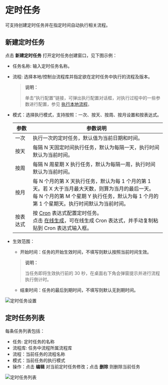 # 定时任务

可支持创建定时任务并在指定时间自动执行相关流程。

## 新建定时任务

点击 **新建定时任务** 打开定时任务创建窗口，见下图示例：

- 任务名称: 输入定时任务名称。
- 流程: 选择本地/控制台流程库并指定欲在定时任务中执行的流程及版本。
  > **说明：**
  >
  > 单击“执行配置”链接，可弹出执行配置对话框，对执行过程中的一些参数进行配置，参见 [执行本地流程](Robot/../localworkflow.md)。

- 模式：选择执行模式，支持按照：一次、按天、按周、按月设置和按表达式。
  
   | 参数     | 参数说明                                                     |
   | -------- | ------------------------------------------------------------ |
   | 一次     | 执行一次的定时任务，默认值为当前日期和时间。                 |
   | 按天     | 每隔 N 天固定时间执行任务，默认为每隔一天，执行时间默认为当前时间。 |
   | 按周     | 每隔 N 周星期 X 执行任务，默认为每隔一周，执行时间默认为当前时间。 |
   | 按月     | 每 N 个月的第 X 天执行任务，默认为每 1 个月的第 1 天。若 X 大于当月最大天数，则算为当月的最后一天。<br> 每 N 个月的第 M 个星期 Y 执行任务，默认为每 1 个月的第 1 个星期天。执行时间默认为当前时间。 |
   | 按表达式 | 按 [Cron](https://baike.baidu.com/item/cron/10952601?fr=aladdin) 表达式配置定时任务。<br> 点击 [在线生成](https://console.encoo.com/lib/cron/index.html)，可在线生成 Cron 表达式，并手动复制粘贴到 Cron 表达式输入框。 |
  
- 生效范围：

    - 开始时间：任务的开始生效时间，不填写则默认按照当前时间生效。
  
    > **说明：**
    >
    > 当任务即将生效执行前的 30 秒，在桌面右下角会弹窗提示并进行流程执行倒计时。

    - 结束时间：任务的最后到期时间，不填写则默认无到期时间。

![定时任务设置](https://docimages.blob.core.chinacloudapi.cn/images/Robot/cronjob20201201.png)

## 定时任务列表

每条任务列表包括：

- 任务: 定时任务的名称
- 流程库: 任务中流程所属流程库
- 流程：当前任务的流程名称
- 模式：当前任务的执行模式
- 操作：点击 **编辑** 对当前定时任务修改；点击 **删除** 则删除当前任务

![定时任务列表](https://docimages.blob.core.chinacloudapi.cn/images/Robot/Robot-CronJob-1.png)
